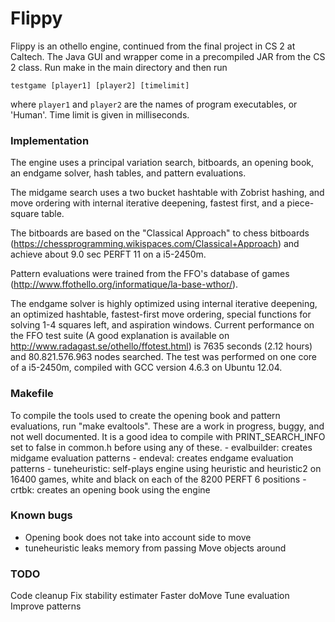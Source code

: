 # Flippy
Flippy is an othello engine, continued from the final project in CS 2 at Caltech. The Java GUI and wrapper come in a precompiled JAR from the CS 2 class. Run make in the main
directory and then run

`testgame [player1] [player2] [timelimit]`

where `player1` and `player2` are the names of program executables, or 'Human'.
Time limit is given in milliseconds.

### Implementation
The engine uses a principal variation search, bitboards, an opening book, an endgame solver, hash tables, and pattern evaluations.

The midgame search uses a two bucket hashtable with Zobrist hashing, and move ordering with internal iterative deepening, fastest first, and a piece-square table.

The bitboards are based on the "Classical Approach" to chess bitboards (https://chessprogramming.wikispaces.com/Classical+Approach) and achieve about 9.0 sec PERFT 11 on a i5-2450m.

Pattern evaluations were trained from the FFO's database of games (http://www.ffothello.org/informatique/la-base-wthor/).

The endgame solver is highly optimized using internal iterative deepening, an optimized hashtable, fastest-first move ordering, special functions for solving 1-4 squares left, and aspiration windows. Current performance on the FFO test suite (A good explanation is available on http://www.radagast.se/othello/ffotest.html) is 7635 seconds (2.12 hours) and 80.821.576.963 nodes searched. The test was performed on one core of a i5-2450m, compiled with GCC version 4.6.3 on Ubuntu 12.04.

### Makefile
To compile the tools used to create the opening book and pattern evaluations, run "make evaltools". These are a work in progress, buggy, and not well documented. It is a good idea to compile with PRINT_SEARCH_INFO set to false in common.h before using any of these.
    - evalbuilder: creates midgame evaluation patterns
    - endeval: creates endgame evaluation patterns
    - tuneheuristic: self-plays engine using heuristic and heuristic2 on
        16400 games, white and black on each of the 8200 PERFT 6 positions
    - crtbk: creates an opening book using the engine


### Known bugs
 - Opening book does not take into account side to move
 - tuneheuristic leaks memory from passing Move objects around

### TODO
Code cleanup
Fix stability estimater
Faster doMove
Tune evaluation
Improve patterns
